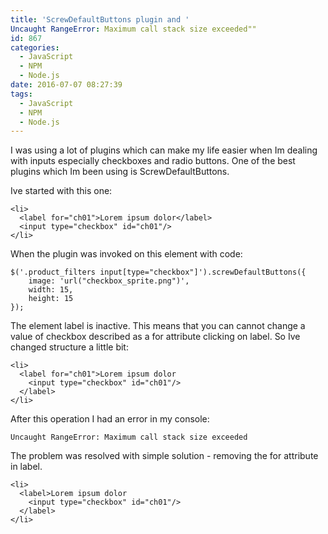 ```yaml
---
title: 'ScrewDefaultButtons plugin and '
Uncaught RangeError: Maximum call stack size exceeded""
id: 867
categories:
  - JavaScript
  - NPM
  - Node.js
date: 2016-07-07 08:27:39
tags:
  - JavaScript
  - NPM
  - Node.js
---
```


I was using a lot of plugins which can make my life easier when Im dealing with inputs especially checkboxes and radio buttons. One of the best plugins which Im been using is ScrewDefaultButtons.
<!--more-->

Ive started with this one:
<pre class="line-numbers"><code class="language-javascript">&lt;li&gt;
  &lt;label for="ch01"&gt;Lorem ipsum dolor&lt;/label&gt;
  &lt;input type="checkbox" id="ch01"/&gt;
&lt;/li&gt;</code></pre> 

When the plugin was invoked on this element with code:
<pre class="line-numbers"><code class="language-javascript">$('.product_filters input[type="checkbox"]').screwDefaultButtons({
    image: 'url("checkbox_sprite.png")',
    width: 15,
    height: 15
});</code></pre> 

The element label is inactive. This means that you can cannot change a value of checkbox described as a for attribute clicking on label. So Ive changed structure a little bit:
<pre class="line-numbers"><code class="language-javascript">&lt;li&gt;
  &lt;label for="ch01"&gt;Lorem ipsum dolor
    &lt;input type="checkbox" id="ch01"/&gt;
  &lt;/label&gt;
&lt;/li&gt;</code></pre>

After this operation I had an error in my console:
<pre class="line-numbers"><code class="language-javascript">Uncaught RangeError: Maximum call stack size exceeded</code></pre> 

The problem was resolved with simple solution - removing the for attribute in label. 
<pre class="line-numbers"><code class="language-javascript">&lt;li&gt;
  &lt;label&gt;Lorem ipsum dolor
    &lt;input type="checkbox" id="ch01"/&gt;
  &lt;/label&gt;
&lt;/li&gt;</code></pre> 
